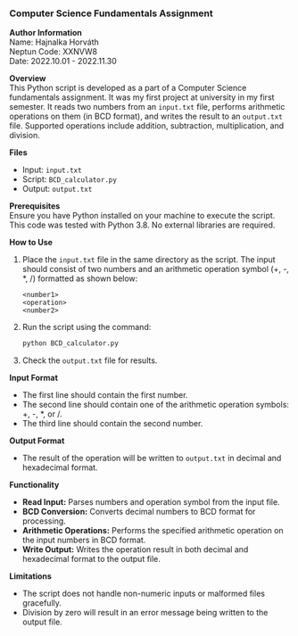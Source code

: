 ### Computer Science Fundamentals Assignment

**Author Information**  
Name: Hajnalka Horváth  
Neptun Code: XXNVW8  
Date: 2022.10.01 - 2022.11.30  

**Overview**  
This Python script is developed as a part of a Computer Science fundamentals assignment. It was my first project at university in my first semester. It reads two numbers from an `input.txt` file, performs arithmetic operations on them (in BCD format), and writes the result to an `output.txt` file. Supported operations include addition, subtraction, multiplication, and division.

**Files**  
- Input: `input.txt`  
- Script: `BCD_calculator.py`  
- Output: `output.txt`  

**Prerequisites**  
Ensure you have Python installed on your machine to execute the script. This code was tested with Python 3.8. No external libraries are required.

**How to Use**  
1. Place the `input.txt` file in the same directory as the script. The input should consist of two numbers and an arithmetic operation symbol (+, -, *, /) formatted as shown below:
   ```
   <number1>
   <operation>
   <number2>
   ```
2. Run the script using the command:
   ```bash
   python BCD_calculator.py
   ```
3. Check the `output.txt` file for results.

**Input Format**  
- The first line should contain the first number.
- The second line should contain one of the arithmetic operation symbols: +, -, *, or /.
- The third line should contain the second number.

**Output Format**  
- The result of the operation will be written to `output.txt` in decimal and hexadecimal format.

**Functionality**  
- **Read Input:** Parses numbers and operation symbol from the input file.
- **BCD Conversion:** Converts decimal numbers to BCD format for processing.
- **Arithmetic Operations:** Performs the specified arithmetic operation on the input numbers in BCD format.
- **Write Output:** Writes the operation result in both decimal and hexadecimal format to the output file.

**Limitations**  
- The script does not handle non-numeric inputs or malformed files gracefully.
- Division by zero will result in an error message being written to the output file.
